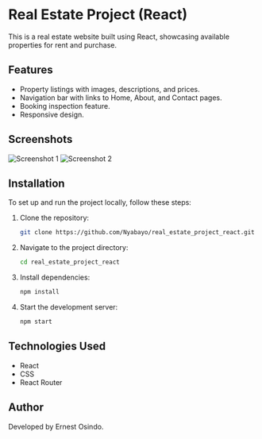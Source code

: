 # Real Estate Project (React)

This is a real estate website built using React, showcasing available properties for rent and purchase.

## Features

- Property listings with images, descriptions, and prices.
- Navigation bar with links to Home, About, and Contact pages.
- Booking inspection feature.
- Responsive design.

## Screenshots

![Screenshot 1](assets/Screenshot/Screenshot1.png)
![Screenshot 2](assets/Screenshot/Screenshot2.png)

## Installation

To set up and run the project locally, follow these steps:

1. Clone the repository:
   ```bash
   git clone https://github.com/Nyabayo/real_estate_project_react.git
   ```
2. Navigate to the project directory:
   ```bash
   cd real_estate_project_react
   ```
3. Install dependencies:
   ```bash
   npm install
   ```
4. Start the development server:
   ```bash
   npm start
   ```

## Technologies Used

- React
- CSS
- React Router

## Author

Developed by Ernest Osindo.

